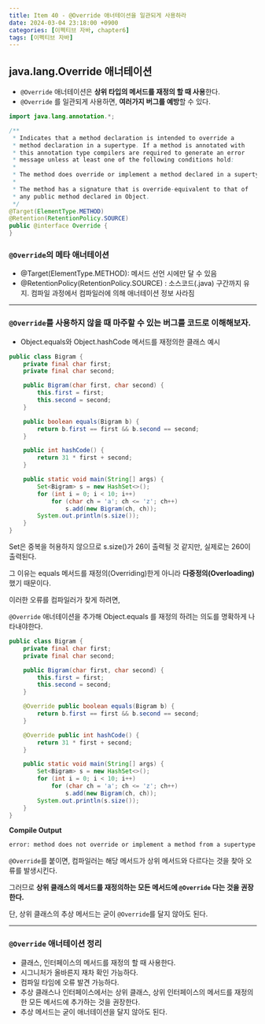 ```yaml
---
title: Item 40 - @Override 애너테이션을 일관되게 사용하라
date: 2024-03-04 23:18:00 +0900
categories: [이펙티브 자바, chapter6]
tags: [이펙티브 자바]
---
```


## **java.lang.Override 애너테이션**

- `@Override` 애너테이션은 **상위 타입의 메서드를 재정의 할 때 사용**한다.
- `@Override` 를 일관되게 사용하면, **여러가지 버그를 예방**할 수 있다.

```java
import java.lang.annotation.*;

/**
 * Indicates that a method declaration is intended to override a
 * method declaration in a supertype. If a method is annotated with
 * this annotation type compilers are required to generate an error
 * message unless at least one of the following conditions hold:
 *
 * The method does override or implement a method declared in a supertype.
 * 
 * The method has a signature that is override-equivalent to that of
 * any public method declared in Object.
 */
@Target(ElementType.METHOD)
@Retention(RetentionPolicy.SOURCE)
public @interface Override {
}
```

### **`@Override`의 메타 애너테이션**

- @Target(ElementType.METHOD): 메서드 선언 시에만 달 수 있음
- @RetentionPolicy(RetentionPolicy.SOURCE) : 소스코드(.java) 구간까지 유지. 컴파일 과정에서 컴파일러에 의해 애너테이션 정보 사라짐

---
### **`@Override`를 사용하지 않을 때 마주할 수 있는 버그를 코드로 이해해보자.**


- Object.equals와 Object.hashCode 메서드를 재정의한 클래스 예시

```java
public class Bigram {
    private final char first;
    private final char second;

    public Bigram(char first, char second) {
        this.first = first;
        this.second = second;
    }

    public boolean equals(Bigram b) {
        return b.first == first && b.second == second;
    }

    public int hashCode() {
        return 31 * first + second;
    }

    public static void main(String[] args) {
        Set<Bigram> s = new HashSet<>();
        for (int i = 0; i < 10; i++)
            for (char ch = 'a'; ch <= 'z'; ch++)
                s.add(new Bigram(ch, ch));
        System.out.println(s.size());
    }
}
```

Set은 중복을 허용하지 않으므로 s.size()가 26이 출력될 것 같지만, 실제로는 260이 출력된다.

그 이유는 equals 메서드를 재정의(Overriding)한게 아니라 **다중정의(Overloading)** 했기 때문이다.

이러한 오류를 컴파일러가 찾게 하려면,

`@Override` 애너테이션을 추가해 Object.equals 를 재정의 하려는 의도를 명확하게 나타내야한다.

```java
public class Bigram {
    private final char first;
    private final char second;

    public Bigram(char first, char second) {
        this.first = first;
        this.second = second;
    }

    @Override public boolean equals(Bigram b) {
        return b.first == first && b.second == second;
    }

    @Override public int hashCode() {
        return 31 * first + second;
    }

    public static void main(String[] args) {
        Set<Bigram> s = new HashSet<>();
        for (int i = 0; i < 10; i++)
            for (char ch = 'a'; ch <= 'z'; ch++)
                s.add(new Bigram(ch, ch));
        System.out.println(s.size());
    }
}
```

**Compile Output**

```bash
error: method does not override or implement a method from a supertype
```

`@Override`를 붙이면, 컴파일러는 해당 메서드가 상위 메서드와 다르다는 것을 찾아 오류를 발생시킨다. 

그러므로 **상위 클래스의 메서드를 재정의하는 모든 메서드에 `@Override` 다는 것을 권장한다.** 

단, 상위 클래스의 추상 메서드는 굳이 `@Override`를 달지 않아도 된다.

---
### **`@Override` 애너테이션 정리**

- 클래스, 인터페이스의 메서드를 재정의 할 때 사용한다.
- 시그니처가 올바른지 재차 확인 가능하다.
- 컴파일 타임에 오류 발견 가능하다.
- 추상 클래스나 인터페이스에서는 상위 클래스, 상위 인터페이스의 메서드를 재정의한 모든 메서드에 추가하는 것을 권장한다.
- 추상 메서드는 굳이 애너테이션을 달지 않아도 된다.
